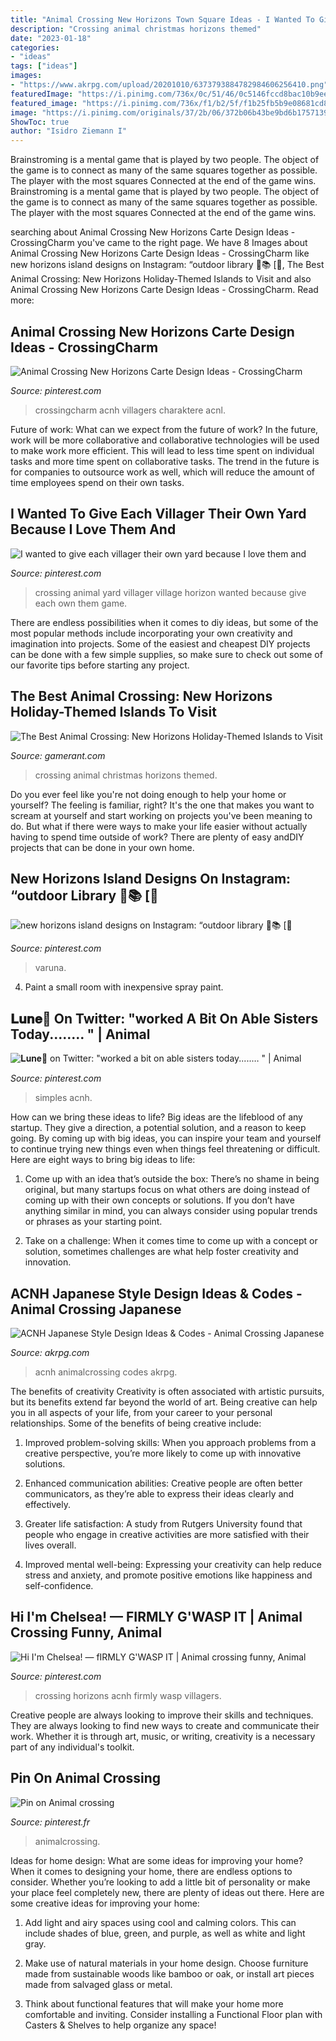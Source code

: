 ```yaml
---
title: "Animal Crossing New Horizons Town Square Ideas - I Wanted To Give Each Villager Their Own Yard Because I Love Them And"
description: "Crossing animal christmas horizons themed"
date: "2023-01-18"
categories:
- "ideas"
tags: ["ideas"]
images:
- "https://www.akrpg.com/upload/20201010/6373793884782984606256410.png"
featuredImage: "https://i.pinimg.com/736x/0c/51/46/0c5146fccd8bac10b9ee254f89e4f4be.jpg"
featured_image: "https://i.pinimg.com/736x/f1/b2/5f/f1b25fb5b9e08681cd8247566deea5a7.jpg"
image: "https://i.pinimg.com/originals/37/2b/06/372b06b43be9bd6b1757139ea4340832.jpg"
ShowToc: true
author: "Isidro Ziemann I"
---
```



Brainstroming is a mental game that is played by two people. The object of the game is to connect as many of the same squares together as possible. The player with the most squares Connected at the end of the game wins. Brainstroming is a mental game that is played by two people. The object of the game is to connect as many of the same squares together as possible. The player with the most squares Connected at the end of the game wins.

	

		
searching about Animal Crossing New Horizons Carte Design Ideas - CrossingCharm you've came to the right page. We have 8 Images about Animal Crossing New Horizons Carte Design Ideas - CrossingCharm like new horizons island designs on Instagram: “outdoor library 🍂📚 [🌻, The Best Animal Crossing: New Horizons Holiday-Themed Islands to Visit and also Animal Crossing New Horizons Carte Design Ideas - CrossingCharm. Read more:
		
    
## Animal Crossing New Horizons Carte Design Ideas - CrossingCharm

<img loading=lazy src="https://i.pinimg.com/originals/37/2b/06/372b06b43be9bd6b1757139ea4340832.jpg" onerror="this.onerror=null;this.src='https://tse4.mm.bing.net/th?id=OIP.xCu96uxzvYe0NrxMrPtm4AHaGD&amp;pid=15.1';" alt="Animal Crossing New Horizons Carte Design Ideas - CrossingCharm">

_Source: pinterest.com_

>crossingcharm acnh villagers charaktere acnl. 

	

Future of work: What can we expect from the future of work?
In the future, work will be more collaborative and collaborative technologies will be used to make work more efficient. This will lead to less time spent on individual tasks and more time spent on collaborative tasks. The trend in the future is for companies to outsource work as well, which will reduce the amount of time employees spend on their own tasks.

    
## I Wanted To Give Each Villager Their Own Yard Because I Love Them And

<img loading=lazy src="https://i.pinimg.com/originals/0f/17/a1/0f17a10f51f7847b2c873fa778bf6d10.jpg" onerror="this.onerror=null;this.src='https://tse3.mm.bing.net/th?id=OIP.WUI9zf-SgL1YRDbjPyrEOAHaLH&amp;pid=15.1';" alt="I wanted to give each villager their own yard because I love them and">

_Source: pinterest.com_

>crossing animal yard villager village horizon wanted because give each own them game. 

	

There are endless possibilities when it comes to diy ideas, but some of the most popular methods include incorporating your own creativity and imagination into projects. Some of the easiest and cheapest DIY projects can be done with a few simple supplies, so make sure to check out some of our favorite tips before starting any project.

    
## The Best Animal Crossing: New Horizons Holiday-Themed Islands To Visit

<img loading=lazy src="https://static2.gamerantimages.com/wordpress/wp-content/uploads/2020/11/Animal-Crossing-New-Horizons-Christmas.jpg" onerror="this.onerror=null;this.src='https://tse1.mm.bing.net/th?id=OIP.vRkA5XB26qRiqFHpOIeCIwHaDt&amp;pid=15.1';" alt="The Best Animal Crossing: New Horizons Holiday-Themed Islands to Visit">

_Source: gamerant.com_

>crossing animal christmas horizons themed. 

	

Do you ever feel like you're not doing enough to help your home or yourself? The feeling is familiar, right? It's the one that makes you want to scream at yourself and start working on projects you've been meaning to do. But what if there were ways to make your life easier without actually having to spend time outside of work? There are plenty of easy andDIY projects that can be done in your own home.

    
## New Horizons Island Designs On Instagram: “outdoor Library 🍂📚 [🌻

<img loading=lazy src="https://i.pinimg.com/originals/4d/61/3f/4d613f59e99228f8a17705295cb466b4.jpg" onerror="this.onerror=null;this.src='https://tse1.mm.bing.net/th?id=OIP.oLCkvCGs6pr0gtjDMk1YgAHaFs&amp;pid=15.1';" alt="new horizons island designs on Instagram: “outdoor library 🍂📚 [🌻">

_Source: pinterest.com_

>varuna. 

	

4. Paint a small room with inexpensive spray paint.

    
## 𝐋𝐮𝐧𝐞🌿 On Twitter: &quot;worked A Bit On Able Sisters Today.....… &quot; | Animal

<img loading=lazy src="https://i.pinimg.com/736x/0c/51/46/0c5146fccd8bac10b9ee254f89e4f4be.jpg" onerror="this.onerror=null;this.src='https://tse3.mm.bing.net/th?id=OIP.Ri73mUiapbVvlr6fKbupigHaEK&amp;pid=15.1';" alt="𝐋𝐮𝐧𝐞🌿 on Twitter: &quot;worked a bit on able sisters today.....… &quot; | Animal">

_Source: pinterest.com_

>simples acnh. 

	

How can we bring these ideas to life?
Big ideas are the lifeblood of any startup. They give a direction, a potential solution, and a reason to keep going. By coming up with big ideas, you can inspire your team and yourself to continue trying new things even when things feel threatening or difficult. Here are eight ways to bring big ideas to life:
1. Come up with an idea that’s outside the box: There’s no shame in being original, but many startups focus on what others are doing instead of coming up with their own concepts or solutions. If you don’t have anything similar in mind, you can always consider using popular trends or phrases as your starting point.

2. Take on a challenge: When it comes time to come up with a concept or solution, sometimes challenges are what help foster creativity and innovation.

    
## ACNH Japanese Style Design Ideas &amp; Codes - Animal Crossing Japanese

<img loading=lazy src="https://www.akrpg.com/upload/20201010/6373793884782984606256410.png" onerror="this.onerror=null;this.src='https://tse1.mm.bing.net/th?id=OIP.vfClvcrFVr_6ZUAvrK9IHAHaEu&amp;pid=15.1';" alt="ACNH Japanese Style Design Ideas &amp; Codes - Animal Crossing Japanese">

_Source: akrpg.com_

>acnh animalcrossing codes akrpg. 

	

The benefits of creativity
Creativity is often associated with artistic pursuits, but its benefits extend far beyond the world of art. Being creative can help you in all aspects of your life, from your career to your personal relationships.
Some of the benefits of being creative include:

1. Improved problem-solving skills: When you approach problems from a creative perspective, you’re more likely to come up with innovative solutions.

2. Enhanced communication abilities: Creative people are often better communicators, as they’re able to express their ideas clearly and effectively.

3. Greater life satisfaction: A study from Rutgers University found that people who engage in creative activities are more satisfied with their lives overall.

4. Improved mental well-being: Expressing your creativity can help reduce stress and anxiety, and promote positive emotions like happiness and self-confidence.

    
## Hi I&#039;m Chelsea! — FIRMLY G&#039;WASP IT | Animal Crossing Funny, Animal

<img loading=lazy src="https://i.pinimg.com/736x/02/77/bf/0277bfc8c41d72c5de2949e242d7f4f0.jpg" onerror="this.onerror=null;this.src='https://tse3.mm.bing.net/th?id=OIP.0UJVrHzlwqKCYkmj1wJB9gHaHa&amp;pid=15.1';" alt="Hi I&#039;m Chelsea! — fIRMLY G&#039;WASP IT | Animal crossing funny, Animal">

_Source: pinterest.com_

>crossing horizons acnh firmly wasp villagers. 

	

Creative people are always looking to improve their skills and techniques. They are always looking to find new ways to create and communicate their work. Whether it is through art, music, or writing, creativity is a necessary part of any individual's toolkit.

    
## Pin On Animal Crossing

<img loading=lazy src="https://i.pinimg.com/736x/f1/b2/5f/f1b25fb5b9e08681cd8247566deea5a7.jpg" onerror="this.onerror=null;this.src='https://tse3.mm.bing.net/th?id=OIP.T538-DEdfcdarsSXqXXs1wHaEK&amp;pid=15.1';" alt="Pin on Animal crossing">

_Source: pinterest.fr_

>animalcrossing. 

	

Ideas for home design: What are some ideas for improving your home?
When it comes to designing your home, there are endless options to consider. Whether you’re looking to add a little bit of personality or make your place feel completely new, there are plenty of ideas out there. Here are some creative ideas for improving your home: 
1. Add light and airy spaces using cool and calming colors. This can include shades of blue, green, and purple, as well as white and light gray.

2. Make use of natural materials in your home design. Choose furniture made from sustainable woods like bamboo or oak, or install art pieces made from salvaged glass or metal.

3. Think about functional features that will make your home more comfortable and inviting. Consider installing a Functional Floor plan with Casters & Shelves to help organize any space! 


